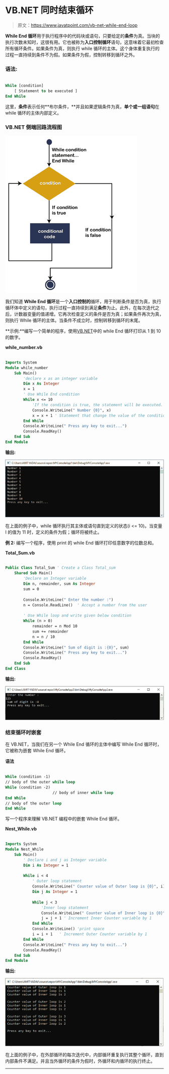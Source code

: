 # VB.NET 同时结束循环

> 原文：<https://www.javatpoint.com/vb-net-while-end-loop>

**While End 循环**用于执行程序中的代码块或语句，只要给定的**条件**为真。当块的执行次数未知时，这很有用。它也被称为**入口控制循环**语句，这意味着它最初检查所有循环条件。如果条件为真，则执行 while 循环的主体。这个身体重复执行的过程一直持续到条件不为假。如果条件为假，控制转移到循环之外。

### 语法:

```vb

While [condition]
	[ Statement to be executed ]
End While

```

这里，**条件**表示任何**布尔条件，**并且如果逻辑条件为真，**单个或一组语句**在 while 循环的主体内部定义。

### VB.NET 侧端回路流程图

![VB.NET While End Loop](img/c00fee03b35c9c57a0e7c5de6039df66.png)

我们知道 **While End 循环**是一个**入口控制的**循环，用于判断条件是否为真，执行循环体中定义的语句，执行过程一直持续到满足**条件**为止。此外，在每次迭代之后，计数器变量的值递增。它再次检查定义的条件是否为真；如果条件再次为真，则执行 While 循环的主体。当条件不成立时，控制转移到循环的末尾。

**示例:**编写一个简单的程序，使用[VB.NET](https://www.javatpoint.com/vb-net)中的 while End 循环打印从 1 到 10 的数字。

**while_number.vb**

```vb

Imports System
Module while_number
    Sub Main()
        'declare x as an integer variable
        Dim x As Integer
        x = 1
        ' Use While End condition
        While x <= 10
            'If the condition is true, the statement will be executed.
            Console.WriteLine(" Number {0}", x)
            x = x + 1 ' Statement that change the value of the condition
        End While
        Console.WriteLine(" Press any key to exit...")
        Console.ReadKey()
    End Sub
End Module

```

**输出:**

![VB.NET While End Loop](img/e4758de053f980ecc1aac9243a07f493.png)

在上面的例子中，while 循环执行其主体或语句直到定义的状态(i <= 10)。当变量 I 的值为 11 时，定义的条件为假；循环将被终止。

**例 2:** 编写一个程序，使用 print 的 while End 循环打印任意数字的位数总和。

**Total_Sum.vb**

```vb

Public Class Total_Sum ' Create a Class Total_sum
    Shared Sub Main()
        'Declare an Integer variable
        Dim n, remainder, sum As Integer
        sum = 0

        Console.WriteLine(" Enter the number :")
        n = Console.ReadLine()  ' Accept a number from the user

        ' Use While loop and write given below condition  
        While (n > 0)
            remainder = n Mod 10
            sum += remainder
            n = n / 10
        End While
        Console.WriteLine(" Sum of digit is :{0}", sum)
        Console.WriteLine(" Press any key to exit...")
        Console.ReadKey()
    End Sub
End Class

```

**输出:**

![VB.NET While End Loop](img/66f87b487f7cf77414386598c986cb8e.png)

### 结束循环时嵌套

在 VB.NET，当我们在另一个 While End 循环的主体中编写 While End 循环时，它被称为嵌套 While End 循环。

**语法**

```vb

While (condition -1)
// body of the outer while loop
While (condition -2)
                     // body of inner while loop
End While
// body of the outer loop
End While

```

写一个程序来理解 VB.NET 编程中的嵌套 While End 循环。

**Nest_While.vb**

```vb

Imports System
Module Nest_While
    Sub Main()
        ' Declare i and j as Integer variable
        Dim i As Integer = 1

        While i < 4
            ' Outer loop statement
            Console.WriteLine(" Counter value of Outer loop is {0}", i)
            Dim j As Integer = 1

            While j < 3
                'Inner loop statement
                Console.WriteLine(" Counter value of Inner loop is {0}", j)
                j = j + 1 ' Increment Inner Counter variable by 1
            End While
            Console.WriteLine() 'print space
            i = i + 1   ' Increment Outer Counter variable by 1
        End While
        Console.WriteLine(" Press any key to exit...")
        Console.ReadKey()
    End Sub
End Module

```

**输出:**

![VB.NET While End Loop](img/416416f810ea38dcf1568a6e2090895a.png)

在上面的例子中，在外部循环的每次迭代中，内部循环重复执行其整个循环，直到内部条件不满足。并且当外循环的条件为假时，外循环和内循环的执行终止。

* * *